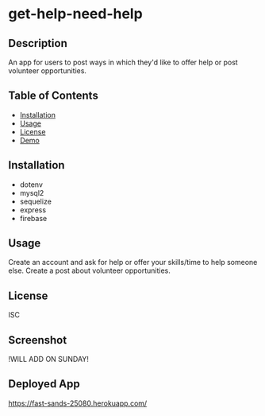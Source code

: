 # get-help-need-help

## Description
An app for users to post ways in which they'd like to offer help or post volunteer opportunities. 

## Table of Contents
* [Installation](#installation)
* [Usage](#usage)
* [License](#license) 
* [Demo](#demo-video) 

## Installation
* dotenv
* mysql2
* sequelize
* express
* firebase

## Usage
Create an account and ask for help or offer your skills/time to help someone else. Create a post about volunteer opportunities. 

## License
ISC

## Screenshot

!WILL ADD ON SUNDAY!

## Deployed App 
https://fast-sands-25080.herokuapp.com/
